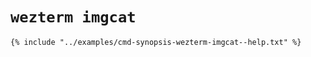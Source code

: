 # `wezterm imgcat`

```console
{% include "../examples/cmd-synopsis-wezterm-imgcat--help.txt" %}
```

